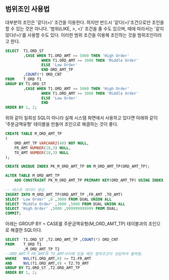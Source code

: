 ## 범위조인 사용법
대부분의 조인은 '같다(=)' 조건을 이용한다. 하지만 반드시 '같다(=)'조건으로만 조인을 할 수 있는 것은 아니다. '범위(LIKE, >, <)' 조건을  줄 수도 있으며, 때에 따라서는 '같지않다(!=)'를 사용할 수도 있다.
이러한 범위 조건을 이용해 조인하는 것을 범위조인이라고 한다. 
```sql
SELECT  T1.ORD_ST
        ,CASE WHEN T1.ORD_AMT >= 5000 THEN 'High Order'
                WHEN T1.ORD_AMT >= 3000 THEN 'Middle Order'
                ELSE 'Low Order'
                END ORD_AMT_TP
        ,COUNT(*) ORD_CNT
FROM    T_ORD T1
GROUP BY T1.ORD_ST
        ,CASE WHEN T1.ORD_AMT >= 5000 THEN 'High Order'
                WHEN T1.ORD_AMT >= 3000 THEN 'Middle Order'
                ELSE 'Low Order'
                END
ORDER BY 1, 2;
```
위와 같이 일회성 SQL이 아니라 실제 시스템 화면에서 사용하고 있다면 아래와 같이 '주문금액유형' 테이블을 만들어 조인으로 해결하는 것이 좋다.

```sql
CREATE TABLE M_ORD_AMT_TP
(
    ORD_AMT_TP VARCHAR2(40) NOT NULL,
    FR_AMT NUMBER(18,3) NULL,
    TO_AMT NUMBER(18,3) NULL
);

CREATE UNIQUE INDEX PK_M_ORD_AMT_TP ON M_ORD_AMT_TP(ORD_AMT_TP);

ALTER TABLE M_ORD_AMT_TP
    ADD CONSTRAINT PK_M_ORD_AMT_TP PRIMARY KEY(ORD_AMT_TP) USING INDEX;
    
-- 테스트 데이터 생성.
INSERT INTO M_ORD_AMT_TP(ORD_AMT_TP ,FR_AMT ,TO_AMT)
SELECT 'Low Order' ,0 ,3000 FROM DUAL UNION ALL
SELECT 'Middle Order' ,3000 ,5000 FROM DUAL UNION ALL
SELECT 'High Order' ,5000 ,999999999999 FROM DUAL;
COMMIT;
```

아래는 GROUP BY ~ CASE를 주문금액유형(M_ORD_AMT_TP) 테이블과의 조인으로 해결한 SQL이다.

```sql
SELECT  T1.ORD_ST ,T2.ORD_AMT_TP ,COUNT(*) ORD_CNT
FROM    T_ORD T1
        ,M_ORD_AMT_TP T2
--ORD_AMT가 FR_AMT와 TO_AMT사이에 있을 때만 범위조건이 성립하여 출력됨.
WHERE   NVL(T1.ORD_AMT,0) >= T2.FR_AMT
AND     NVL(T1.ORD_AMT,0) < T2.TO_AMT
GROUP BY T1.ORD_ST ,T2.ORD_AMT_TP
ORDER BY 1, 2;
```


